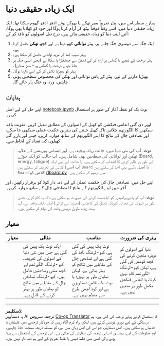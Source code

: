 <!--
CO_OP_TRANSLATOR_METADATA:
{
  "original_hash": "68394b2102d3503882e5e914bd0ff5c1",
  "translation_date": "2025-08-29T14:14:05+00:00",
  "source_file": "8-Reinforcement/1-QLearning/assignment.md",
  "language_code": "ur"
}
-->
# ایک زیادہ حقیقی دنیا

ہمارے منظرنامے میں، پیٹر تقریباً بغیر تھکے یا بھوکے ہوئے ادھر ادھر گھوم سکتا تھا۔ ایک زیادہ حقیقی دنیا میں، اسے وقتاً فوقتاً بیٹھ کر آرام کرنا ہوگا اور خود کو کھلانا بھی ہوگا۔ آئیے اپنی دنیا کو زیادہ حقیقی بناتے ہیں، درج ذیل اصولوں کو نافذ کر کے:

1. ایک جگہ سے دوسری جگہ جانے پر، پیٹر **توانائی** کھو دیتا ہے اور کچھ **تھکن** حاصل کرتا ہے۔
2. پیٹر سیب کھا کر مزید توانائی حاصل کر سکتا ہے۔
3. پیٹر درخت کے نیچے یا گھاس پر آرام کر کے تھکن سے چھٹکارا پا سکتا ہے (یعنی ایسی جگہ پر جانا جہاں درخت یا گھاس ہو - سبز میدان)۔
4. پیٹر کو بھیڑیا تلاش کر کے اسے مارنا ہوگا۔
5. بھیڑیا مارنے کے لیے، پیٹر کے پاس توانائی اور تھکن کی مخصوص سطحیں ہونی چاہئیں، ورنہ وہ جنگ ہار جائے گا۔

## ہدایات

اپنے حل کے لیے اصل [notebook.ipynb](notebook.ipynb) نوٹ بک کو نقطہ آغاز کے طور پر استعمال کریں۔

اوپر دی گئی انعامی فنکشن کو کھیل کے اصولوں کے مطابق تبدیل کریں، تقویت یافتہ سیکھنے کا الگورتھم چلائیں تاکہ کھیل جیتنے کی بہترین حکمت عملی سیکھی جا سکے، اور تصادفی چال کے نتائج کا اپنے الگورتھم کے ساتھ موازنہ کریں، جیتے اور ہارے گئے کھیلوں کی تعداد کے لحاظ سے۔

> **نوٹ**: آپ کی نئی دنیا میں، حالت زیادہ پیچیدہ ہے، اور انسانی پوزیشن کے علاوہ تھکن اور توانائی کی سطحیں بھی شامل ہیں۔ آپ حالت کو ایک جوڑے (Board, energy, fatigue) کے طور پر ظاہر کرنے کا انتخاب کر سکتے ہیں، یا حالت کے لیے ایک کلاس کی تعریف کر سکتے ہیں (آپ اسے `Board` سے بھی اخذ کر سکتے ہیں)، یا اصل `Board` کلاس کو [rlboard.py](../../../../8-Reinforcement/1-QLearning/rlboard.py) میں ترمیم کر سکتے ہیں۔

اپنے حل میں، تصادفی چال کی حکمت عملی کے لیے ذمہ دار کوڈ کو برقرار رکھیں، اور آخر میں اپنے الگورتھم کے نتائج کا تصادفی چال کے ساتھ موازنہ کریں۔

> **نوٹ**: آپ کو ہائپرپیرامیٹرز کو ایڈجسٹ کرنے کی ضرورت ہو سکتی ہے تاکہ یہ کام کرے، خاص طور پر ایپوک کی تعداد۔ کیونکہ کھیل کی کامیابی (بھیڑیا سے لڑائی) ایک نایاب واقعہ ہے، آپ بہت زیادہ طویل تربیتی وقت کی توقع کر سکتے ہیں۔

## معیار

| معیار | مثالی                                                                                                                                                                                             | مناسب                                                                                                                                                                                | بہتری کی ضرورت                                                                                                                          |
| -------- | ----------------------------------------------------------------------------------------------------------------------------------------------------------------------------------------------------- | --------------------------------------------------------------------------------------------------------------------------------------------------------------------------------------- | ------------------------------------------------------------------------------------------------------------------------------------------ |
|          | ایک نوٹ بک پیش کی گئی ہے جس میں نئی دنیا کے اصولوں کی تعریف، کیو-لرننگ الگورتھم اور کچھ متنی وضاحتیں شامل ہیں۔ کیو-لرننگ تصادفی چال کے مقابلے میں نتائج کو نمایاں طور پر بہتر کرنے کے قابل ہے۔ | نوٹ بک پیش کی گئی ہے، کیو-لرننگ نافذ کی گئی ہے اور تصادفی چال کے مقابلے میں نتائج کو بہتر بناتی ہے، لیکن نمایاں طور پر نہیں؛ یا نوٹ بک ناقص دستاویزی ہے اور کوڈ اچھی طرح سے منظم نہیں ہے۔ | دنیا کے اصولوں کو دوبارہ متعین کرنے کی کچھ کوشش کی گئی ہے، لیکن کیو-لرننگ الگورتھم کام نہیں کرتا، یا انعامی فنکشن مکمل طور پر متعین نہیں ہے۔ |

---

**ڈسکلیمر**:  
یہ دستاویز AI ترجمہ سروس [Co-op Translator](https://github.com/Azure/co-op-translator) کا استعمال کرتے ہوئے ترجمہ کی گئی ہے۔ ہم درستگی کے لیے پوری کوشش کرتے ہیں، لیکن براہ کرم آگاہ رہیں کہ خودکار ترجمے میں غلطیاں یا خامیاں ہو سکتی ہیں۔ اصل دستاویز، جو اس کی اصل زبان میں ہے، کو مستند ذریعہ سمجھا جانا چاہیے۔ اہم معلومات کے لیے، پیشہ ور انسانی ترجمہ کی سفارش کی جاتی ہے۔ اس ترجمے کے استعمال سے پیدا ہونے والی کسی بھی غلط فہمی یا غلط تشریح کے لیے ہم ذمہ دار نہیں ہیں۔